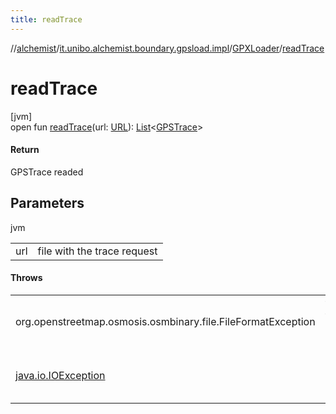 ```yaml
---
title: readTrace
---
```

//[alchemist](../../../index.html)/[it.unibo.alchemist.boundary.gpsload.impl](../index.html)/[GPXLoader](index.html)/[readTrace](read-trace.html)



# readTrace



[jvm]\
open fun [readTrace](read-trace.html)(url: [URL](https://docs.oracle.com/javase/8/docs/api/java/net/URL.html)): [List](https://docs.oracle.com/javase/8/docs/api/java/util/List.html)<[GPSTrace](../../it.unibo.alchemist.model.interfaces/-g-p-s-trace/index.html)>



#### Return



GPSTrace readed



## Parameters


jvm

| | |
|---|---|
| url | file with the trace request |



#### Throws


| | |
|---|---|
| org.openstreetmap.osmosis.osmbinary.file.FileFormatException | file format not valid |
| [java.io.IOException](https://docs.oracle.com/javase/8/docs/api/java/io/IOException.html) | in case of I/O errors |



